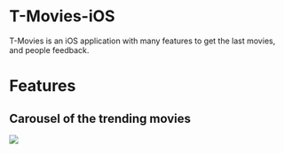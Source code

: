 # T-Movies-iOS

T-Movies is an iOS application with many features to get the last movies, and people feedback.

# Features
## Carousel of the trending movies
![](https://github.com/tahajadid/T-Movies-iOS/blob/main/Demo/home_carousel.gif)
